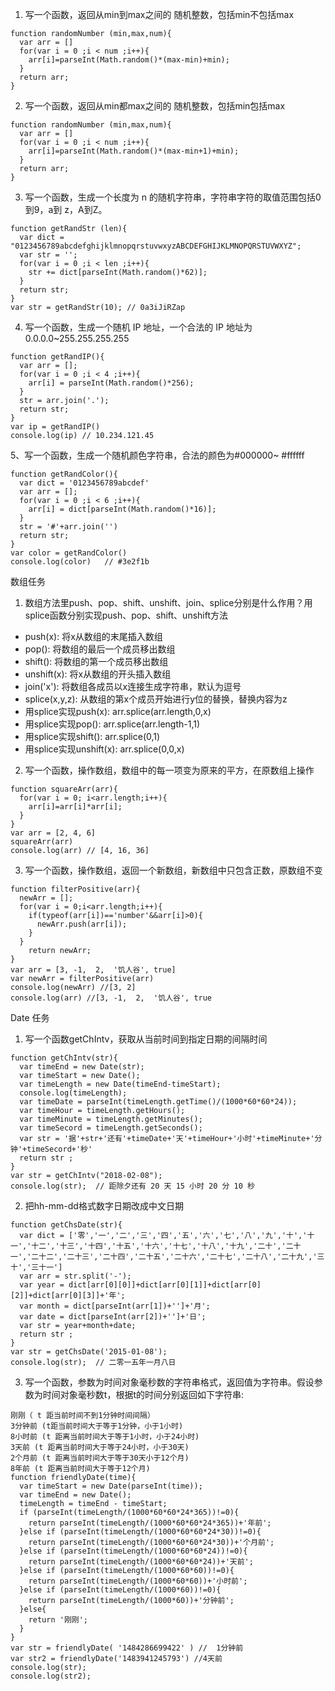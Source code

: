 1. 写一个函数，返回从min到max之间的 随机整数，包括min不包括max 
```
function randomNumber (min,max,num){
  var arr = []
  for(var i = 0 ;i < num ;i++){
    arr[i]=parseInt(Math.random()*(max-min)+min);
  }
  return arr;
}
```

2. 写一个函数，返回从min都max之间的 随机整数，包括min包括max 
```
function randomNumber (min,max,num){
  var arr = []
  for(var i = 0 ;i < num ;i++){
    arr[i]=parseInt(Math.random()*(max-min+1)+min);
  }
  return arr;
}
```
3. 写一个函数，生成一个长度为 n 的随机字符串，字符串字符的取值范围包括0到9，a到 z，A到Z。
```
function getRandStr (len){
  var dict = "0123456789abcdefghijklmnopqrstuvwxyzABCDEFGHIJKLMNOPQRSTUVWXYZ";
  var str = '';
  for(var i = 0 ;i < len ;i++){
    str += dict[parseInt(Math.random()*62)];
  }
  return str;
}
var str = getRandStr(10); // 0a3iJiRZap
```

4. 写一个函数，生成一个随机 IP 地址，一个合法的 IP 地址为 0.0.0.0~255.255.255.255
```
function getRandIP(){
  var arr = [];
  for(var i = 0 ;i < 4 ;i++){
    arr[i] = parseInt(Math.random()*256);
  }
  str = arr.join('.');
  return str;
}
var ip = getRandIP()
console.log(ip) // 10.234.121.45
```
5、写一个函数，生成一个随机颜色字符串，合法的颜色为#000000~ #ffffff
```
function getRandColor(){
  var dict = '0123456789abcdef'
  var arr = [];
  for(var i = 0 ;i < 6 ;i++){
    arr[i] = dict[parseInt(Math.random()*16)];
  }
  str = '#'+arr.join('')
  return str;
}
var color = getRandColor()
console.log(color)   // #3e2f1b
```

数组任务

1. 数组方法里push、pop、shift、unshift、join、splice分别是什么作用？用 splice函数分别实现push、pop、shift、unshift方法
  - push(x): 将x从数组的末尾插入数组
  - pop(): 将数组的最后一个成员移出数组
  - shift(): 将数组的第一个成员移出数组
  - unshift(x): 将x从数组的开头插入数组
  - join('x'): 将数组各成员以x连接生成字符串，默认为逗号
  - splice(x,y,z): 从数组的第x个成员开始进行y位的替换，替换内容为z
  - 用splice实现push(x): arr.splice(arr.length,0,x)
  - 用splice实现pop(): arr.splice(arr.length-1,1)
  - 用splice实现shift(): arr.splice(0,1)
  - 用splice实现unshift(x): arr.splice(0,0,x)
  
2. 写一个函数，操作数组，数组中的每一项变为原来的平方，在原数组上操作
```
function squareArr(arr){
  for(var i = 0; i<arr.length;i++){
    arr[i]=arr[i]*arr[i];
  }
}
var arr = [2, 4, 6]
squareArr(arr)
console.log(arr) // [4, 16, 36]
```

3. 写一个函数，操作数组，返回一个新数组，新数组中只包含正数，原数组不变
```
function filterPositive(arr){
  newArr = [];
  for(var i = 0;i<arr.length;i++){
    if(typeof(arr[i])=='number'&&arr[i]>0){
      newArr.push(arr[i]);
    }
  }
    return newArr;
}
var arr = [3, -1,  2,  '饥人谷', true]
var newArr = filterPositive(arr)
console.log(newArr) //[3, 2]
console.log(arr) //[3, -1,  2,  '饥人谷', true
```

Date 任务

1. 写一个函数getChIntv，获取从当前时间到指定日期的间隔时间
```
function getChIntv(str){
  var timeEnd = new Date(str);
  var timeStart = new Date();
  var timeLength = new Date(timeEnd-timeStart);
  console.log(timeLength);
  var timeDate = parseInt(timeLength.getTime()/(1000*60*60*24));
  var timeHour = timeLength.getHours();
  var timeMinute = timeLength.getMinutes();
  var timeSecord = timeLength.getSeconds();
  var str = '据'+str+'还有'+timeDate+'天'+timeHour+'小时'+timeMinute+'分钟'+timeSecord+'秒'
  return str ;
}
var str = getChIntv("2018-02-08");
console.log(str);  // 距除夕还有 20 天 15 小时 20 分 10 秒
```

2. 把hh-mm-dd格式数字日期改成中文日期
```
function getChsDate(str){
  var dict = ['零','一','二','三','四','五','六','七','八','九','十','十一','十二','十三','十四','十五','十六','十七','十八','十九','二十','二十一','二十二','二十三','二十四','二十五','二十六','二十七','二十八','二十九','三十','三十一']
  var arr = str.split('-');
  var year = dict[arr[0][0]]+dict[arr[0][1]]+dict[arr[0][2]]+dict[arr[0][3]]+'年';
  var month = dict[parseInt(arr[1])+'']+'月';
  var date = dict[parseInt(arr[2])+'']+'日';
  var str = year+month+date;
  return str ;
}
var str = getChsDate('2015-01-08');
console.log(str);  // 二零一五年一月八日 
```

3. 写一个函数，参数为时间对象毫秒数的字符串格式，返回值为字符串。假设参数为时间对象毫秒数t，根据t的时间分别返回如下字符串:
```
刚刚（ t 距当前时间不到1分钟时间间隔）
3分钟前 (t距当前时间大于等于1分钟，小于1小时)
8小时前 (t 距离当前时间大于等于1小时，小于24小时)
3天前 (t 距离当前时间大于等于24小时，小于30天)
2个月前 (t 距离当前时间大于等于30天小于12个月)
8年前 (t 距离当前时间大于等于12个月)
function friendlyDate(time){
  var timeStart = new Date(parseInt(time));
  var timeEnd = new Date();
  timeLength = timeEnd - timeStart;
  if (parseInt(timeLength/(1000*60*60*24*365))!=0){
    return parseInt(timeLength/(1000*60*60*24*365))+'年前';
  }else if (parseInt(timeLength/(1000*60*60*24*30))!=0){
    return parseInt(timeLength/(1000*60*60*24*30))+'个月前';    
  }else if (parseInt(timeLength/(1000*60*60*24))!=0){
    return parseInt(timeLength/(1000*60*60*24))+'天前';    
  }else if (parseInt(timeLength/(1000*60*60))!=0){
    return parseInt(timeLength/(1000*60*60))+'小时前';    
  }else if (parseInt(timeLength/(1000*60))!=0){
    return parseInt(timeLength/(1000*60))+'分钟前';    
  }else{
    return '刚刚';    
  }
}
var str = friendlyDate( '1484286699422' ) //  1分钟前
var str2 = friendlyDate('1483941245793') //4天前
console.log(str);
console.log(str2);
```
